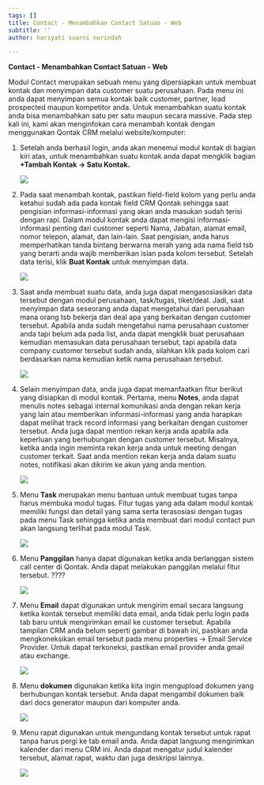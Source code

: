 ```yaml
---
tags: []
title: Contact - Menambahkan Contact Satuan - Web
subtitle: ''
author: hariyati suarni nurindah

---
```

**Contact - Menambahkan Contact Satuan - Web**

Modul Contact merupakan sebuah menu yang dipersiapkan untuk membuat kontak dan menyimpan data customer suatu perusahaan. Pada menu ini anda dapat menyimpan semua kontak baik customer, partner, lead prospected maupun kompetitor anda. Untuk menambahkan suatu kontak anda bisa menambahkan satu per satu maupun secara massive. Pada step kali ini, kami akan menginfokan cara menambah kontak dengan menggunakan Qontak CRM melalui website/komputer:

1. Setelah anda berhasil login, anda akan menemui modul kontak di bagian kiri atas, untuk menambahkan suatu kontak anda dapat mengklik bagian **+Tambah Kontak -> Satu Kontak.**

   ![](/uploads/1-1.PNG)
2. Pada saat menambah kontak, pastikan field-field kolom yang perlu anda ketahui sudah ada pada kontak field CRM Qontak sehingga saat pengisian informasi-informasi yang akan anda masukan sudah terisi dengan rapi. Dalam modul kontak anda dapat mengisi informasi-informasi penting dari customer seperti Nama, Jabatan, alamat email, nomor telepon, alamat, dan lain-lain. Saat pengisian, anda harus memperhatikan tanda bintang berwarna merah yang ada nama field tsb yang berarti anda wajib memberikan isian pada kolom tersebut. Setelah data terisi, klik **Buat Kontak** untuk menyimpan data.

   ![](/uploads/2-3.PNG)
3. Saat anda membuat suatu data, anda juga dapat mengasosiasikan data tersebut dengan modul perusahaan, task/tugas, tiket/deal. Jadi, saat menyimpan data seseorang anda dapat mengetahui dari perusahaan mana orang tsb bekerja dan deal apa yang berkaitan dengan customer tersebut. Apabila anda sudah mengetahui nama perusahaan customer anda tapi belum ada pada list, anda dapat mengklik buat perusahaan kemudian memasukan data perusahaan tersebut, tapi apabila data company customer tersebut sudah anda, silahkan klik pada kolom cari berdasarkan nama kemudian ketik nama perusahaan tersebut.

   ![](/uploads/3-1.PNG)
4. Selain menyimpan data, anda juga dapat memanfaatkan fitur berikut yang disiapkan di modul kontak. Pertama, menu **Notes**, anda dapat menulis notes sebagai internal komunikasi anda dengan rekan kerja yang lain atau memberikan informasi-informasi yang anda harapkan dapat melihat track record informasi yang berkaitan dengan customer tersebut. Anda juga dapat mention rekan kerja anda apabila ada keperluan yang berhubungan dengan customer tersebut. Misalnya, ketika anda ingin meminta rekan kerja anda untuk meeting dengan customer terkait. Saat anda mention rekan kerja anda dalam suatu notes, notifikasi akan dikirim ke akun yang anda mention.

   ![](/uploads/4-1.PNG)
5. Menu **Task** merupakan menu bantuan untuk membuat tugas tanpa harus membuka modul tugas. Fitur tugas yang ada dalam modul kontak memiliki fungsi dan detail yang sama serta terasosiasi dengan tugas pada menu Task sehingga ketika anda membuat dari modul contact pun akan langsung terlihat pada modul Task.

   ![](/uploads/5-1.PNG)
6. Menu **Panggilan** hanya dapat digunakan ketika anda berlanggan sistem call center di Qontak. Anda dapat melakukan panggilan melalui fitur tersebut. ????

   ![](/uploads/6-1.PNG)
7. Menu **Email** dapat digunakan untuk mengirim email secara langsung ketika kontak tersebut memiliki data email, anda tidak perlu login pada tab baru untuk mengirimkan email ke customer tersebut. Apabila tampilan CRM anda belum seperti gambar di bawah ini, pastikan anda mengkoneksikan email tersebut pada menu properties -> Email Service Provider. Untuk dapat terkoneksi, pastikan email provider anda gmail atau exchange.

   ![](/uploads/7-1.PNG)
8. Menu **dokumen** digunakan ketika kita ingin mengupload dokumen yang berhubungan kontak tersebut. Anda dapat mengambil dokumen baik dari docs generator maupun dari komputer anda.

   ![](/uploads/8.PNG)
9. Menu rapat digunakan untuk mengundang kontak tersebut untuk rapat tanpa harus pergi ke tab email anda. Anda dapat langsung mengirimkan kalender dari menu CRM ini. Anda dapat mengatur judul kalender tersebut, alamat rapat, waktu dan juga deskripsi lainnya.

   ![](/uploads/9.PNG)
